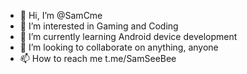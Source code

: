 - 👋 Hi, I’m @SamCme
- 👀 I’m interested in Gaming and Coding
- 🌱 I’m currently learning Android device development
- 💞️ I’m looking to collaborate on anything, anyone
- 📫 How to reach me t.me/SamSeeBee

<!---
SamCme/SamCme is a ✨ special ✨ repository because its `README.md` (this file) appears on your GitHub profile.
You can click the Preview link to take a look at your changes.
--->
